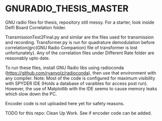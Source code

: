 # GNURADIO_THESIS_MASTER
GNU radio files for thesis, repository still messy. 
For a starter, look inside Delfi Board Correlation folder. 

TransmissionTest2Final.py and similar are the files used for transmission and recording. Transformer.py is run for quadrature demodulation before correlation(grc(GNU Radio Companion) file of transformer is lost unfortunately). 
Any of the correlation files under Different Rate folder are reasonably upto date.

To run these files, install GNU Radio libs using radioconda (https://github.com/ryanvolz/radioconda), then use that environment with any compiler.
Note: Most of the code is configured for maximum visibility with SPYDER IDE (Holds a database of varaibles for access post run). However, the use of Matplotlib with the IDE seems to cause memory leaks which slow down the PC.

Encoder code is not uploaded here yet for safety reasons.

TODO for this repo:
Clean Up Work.
See if encoder code can be added.
